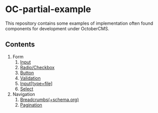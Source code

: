 # OC-partial-example

This repository contains some examples of implementation often found components for development under OctoberCMS.

## Contents

1. Form
   1. [Input](components/form/input)
   2. [Radio/Checkbox](components/form/radio)
   3. [Button](components/form/button)
   4. [Validation](/components/form/validation)
   5. [Input[type=file]](/components/form/input-file)
   6. [Select](/components/form/select)
2. Navigation
   1. [Breadcrumbs(+schema.org)](/components/navigation/breadcrumbs)
   2. [Pagination](/components/navigation/pagination)
  
